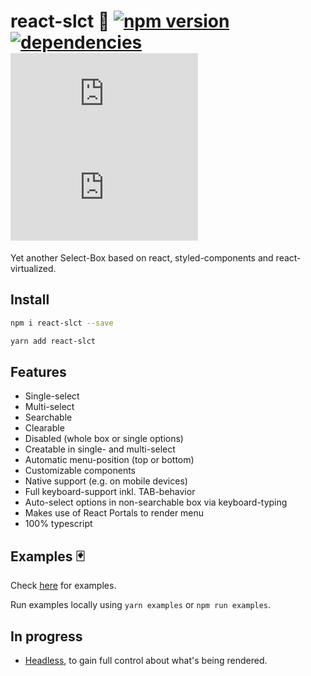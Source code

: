 # react-slct 🐘 [![npm version](https://badge.fury.io/js/react-slct.svg)](https://badge.fury.io/js/react-slct) [![dependencies](https://david-dm.org/misantronic/react-slct.svg)]() ![](http://img.badgesize.io/misantronic/react-slct/master/dist/react-slct.min.js) ![](http://img.badgesize.io/misantronic/react-slct/master/dist/react-slct.min.js?compression=gzip)

Yet another Select-Box based on react, styled-components and react-virtualized.

## Install

```bash
npm i react-slct --save
```

```bash
yarn add react-slct
```

## Features

* Single-select
* Multi-select
* Searchable
* Clearable
* Disabled (whole box or single options)
* Creatable in single- and multi-select
* Automatic menu-position (top or bottom)
* Customizable components
* Native support (e.g. on mobile devices)
* Full keyboard-support inkl. TAB-behavior
* Auto-select options in non-searchable box via keyboard-typing
* Makes use of React Portals to render menu
* 100% typescript

## Examples 🃏

Check [here](https://rawgit.com/misantronic/react-slct/master/examples/dist/index.html) for examples.

Run examples locally using `yarn examples` or `npm run examples`.

## In progress

* [Headless](https://medium.com/merrickchristensen/headless-user-interface-components-565b0c0f2e18), to gain full control about what's being rendered.
